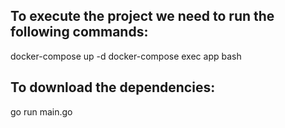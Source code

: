 ## To execute the project we need to run the following commands:
docker-compose up -d
docker-compose exec app bash

## To download the dependencies:
go run main.go